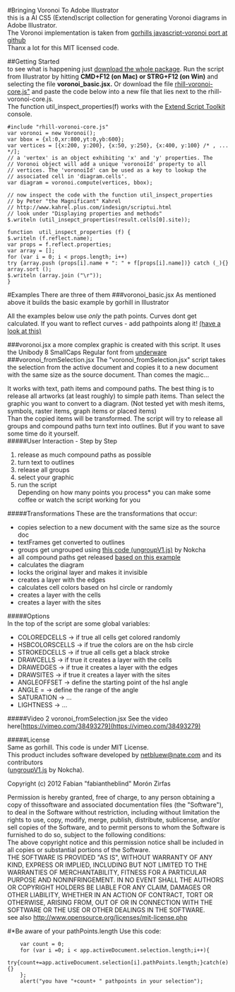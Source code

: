 #Bringing Voronoi To Adobe Illustrator  
this is a AI CS5 (Extend)script collection for generating Voronoi diagrams in Adobe Illustrator.  
The Voronoi implementation is taken from [gorhills javascript-voronoi port at github](https://github.com/gorhill/Javascript-Voronoi)   
Thanx a lot for this MIT licensed code.  
  
##Getting Started    
to see what is happening just [download the whole package](https://github.com/fabiantheblind/Illustrator-Javascript-Voronoi/zipball/master). Run the script from Illustrator by hitting **CMD+F12 (on Mac) or STRG+F12 (on Win)** and selecting the file **voronoi_basic.jsx.** Or download the file [rhill-voronoi-core.js"](https://raw.github.com/gorhill/Javascript-Voronoi/master/rhill-voronoi-core.js) and paste the code below into a new file that lies next to the rhill-voronoi-core.js.  
The function util_inspect_properties(f) works with the [Extend Script Toolkit](http://www.adobe.com/devnet/scripting.html) console.

	#include "rhill-voronoi-core.js"
	var voronoi = new Voronoi();  
	var bbox = {xl:0,xr:800,yt:0,yb:600};  
	var vertices = [{x:200, y:200}, {x:50, y:250}, {x:400, y:100} /* , ... */];  
	// a 'vertex' is an object exhibiting 'x' and 'y' properties. The  
	// Voronoi object will add a unique 'voronoiId' property to all  
	// vertices. The 'voronoiId' can be used as a key to lookup the  
	// associated cell in 'diagram.cells'.  
	var diagram = voronoi.compute(vertices, bbox);
	    
	// now inspect the code with the function util_inspect_properties
	// by Peter "the Magnificant" Kahrel  
	// http://www.kahrel.plus.com/indesign/scriptui.html   
	// look under "Displaying properties and methods"  
	$.writeln (util_insepct_properties(result.cells[0].site));
	  
	function  util_inspect_properties (f) {  
	$.writeln (f.reflect.name);
	var props = f.reflect.properties;
	var array = [];
	for (var i = 0; i < props.length; i++)
	try {array.push (props[i].name + ": " + f[props[i].name])} catch (_){}
	array.sort ();  
	$.writeln (array.join ("\r"));
	}
  
#Examples
There are three of them
###voronoi_basic.jsx
As mentioned above it builds the basic example by gorhill in Illustrator    
  
  
    
All the examples below use *only* the path points. Curves dont get calculated. If you want to reflect curves - add pathpoints along it! [(have a look at this)](http://preview.tinyurl.com/78yg4ht)
	
###voronoi.jsx
a more complex graphic is created with this script. It uses the Unibody 8 SmallCaps Regular font from [underware](http://www.underware.nl/)   
###voronoi_fromSelection.jsx
The "voronoi_fromSelection.jsx" script takes the selection from the active document and copies it to a new document with the same size as the source document. Than comes the magic…  
  
It works with text, path items and compound paths.
The best thing is to release all artworks (at least roughly) to simple path items. Than select the graphic you want to convert to a diagram. 
(Not tested yet with mesh items, symbols, raster items, graph items or placed items)  
Than the copied items will be transformed. The script will try to release all groups and compound paths turn text into outlines. But if you want to save some time do it yourself.    
#####User Interaction - Step by Step   
1. release as much compound paths as possible  
2. turn text to outlines    
3. release all groups   
4. select your graphic  
5. run the script  
Depending on how many points you process* you can make some coffee or watch the script working for you    
  
#####Transformations
These are the transformations that occur:
      
- copies selection to a new document with the same size as the source doc
- textFrames get converted to outlines  
- groups get ungrouped using [this code (ungroupV1.js)](http://forums.adobe.com/thread/456042) by Nokcha  
- all compound paths get released [based on this example](http://forums.adobe.com/message/2140054)   
- calculates the diagram  
- locks the original layer and makes it invisible  
- creates a layer with the edges  
- calculates cell colors based on hsl circle or randomly   
- creates a layer with the cells
- creates a layer with the sites  
  
#####Options  
In the top of the script are some global variables:  
    
- COLOREDCELLS -> if true all cells get colored randomly  
- HSBCOLORSCELLS -> if true the colors are on the hsb circle  
- STROKEDCELLS -> if true all cells get a black stroke  
- DRAWCELLS -> if true it creates a layer with the cells  
- DRAWEDGES -> if true it creates a layer with the edges   
- DRAWSITES -> if true it creates a layer with the sites
- ANGLEOFFSET -> define the starting point of the hsl angle  
- ANGLE =  -> define the range of the angle  
- SATURATION -> …  
- LIGHTNESS -> …    
  
#####Video 2 voronoi_fromSelection.jsx
See the video here[https://vimeo.com/38493279](https://vimeo.com/38493279)  
  
#####License  
Same as gorhill. This code is under MIT License.  
This product includes software developed by netbluew@nate.com and its contributors  
([ungroupV1.js](http://forums.adobe.com/thread/456042) by Nokcha).  
  
Copyright (c)  2012 Fabian "fabiantheblind" Morón Zirfas  
    
Permission is hereby granted, free of charge, to any person obtaining a copy of thissoftware and associated documentation files (the "Software"), to deal in the Software without restriction, including without limitation the rights to use, copy, modify, merge, publish, distribute, sublicense, and/or sell copies of the Software, and to permit persons to whom the Software is furnished to do so, subject to the following conditions:  
The above copyright notice and this permission notice shall be included in all copies or substantial portions of the Software.  
THE SOFTWARE IS PROVIDED "AS IS", WITHOUT WARRANTY OF ANY KIND, EXPRESS OR IMPLIED, INCLUDING BUT NOT LIMITED TO THE WARRANTIES OF MERCHANTABILITY, FITNESS FOR A PARTICULAR PURPOSE AND NONINFRINGEMENT. IN NO EVENT SHALL THE AUTHORS OR COPYRIGHT HOLDERS BE LIABLE FOR ANY CLAIM, DAMAGES OR OTHER LIABILITY, WHETHER IN AN ACTION OF CONTRACT, TORT OR OTHERWISE, ARISING FROM, OUT OF OR IN CONNECTION WITH THE SOFTWARE OR THE USE OR OTHER DEALINGS IN THE SOFTWARE.  
see also http://www.opensource.org/licenses/mit-license.php

#*Be aware of your pathPoints.length
Use this code:  

	    var count = 0;      	for (var i =0; i < app.activeDocument.selection.length;i++){      	try{count+=app.activeDocument.selection[i].pathPoints.length;}catch(e){}    	};	    alert("you have "+count+ " pathpoints in your selection");  
  
